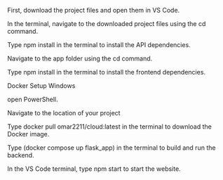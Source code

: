 First, download the project files and open them in VS Code.

In the terminal, navigate to the downloaded project files using the cd command.

Type npm install in the terminal to install the API dependencies.

Navigate to the app folder using the cd command.

Type npm install in the terminal to install the frontend dependencies.

Docker Setup Windows

open PowerShell.

Navigate to the location of your project

Type docker pull omar2211/cloud:latest in the terminal to download the Docker image.

Type (docker compose up flask_app) in the terminal to build and run the backend.

In the VS Code terminal, type npm start to start the website.
